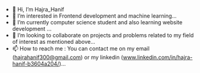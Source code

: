 - 👋 Hi, I’m Hajra_Hanif
- 👀 I’m interested in Frontend development and machine learning...
- 🌱 I’m currently computer science student and also learning website development ...
- 💞️ I’m looking to collaborate on projects and problems related to my field of interest as mentioned above...
- 📫 How to reach me : You can contact me on my email (hajrahanif300@gmail.com) or my linkedin (www.linkedin.com/in/hajra-hanif-b3604a204/)...


<!---
Hyppo300/Hyppo300 is a ✨ special ✨ repository because its `README.md` (this file) appears on your GitHub profile.
You can click the Preview link to take a look at your changes.
--->
